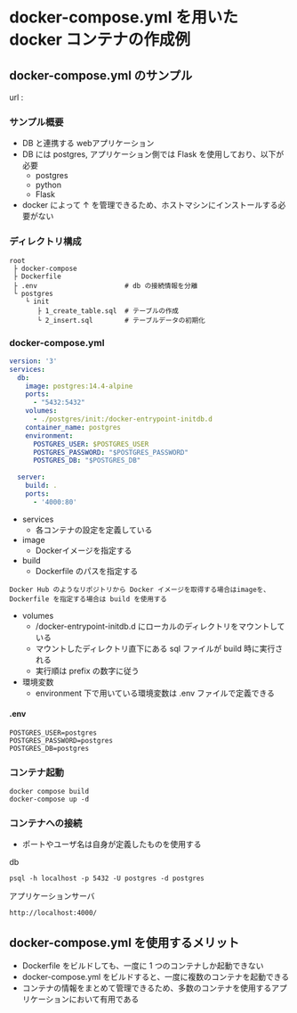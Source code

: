 # docker-compose.yml を用いた docker コンテナの作成例
## docker-compose.yml のサンプル

url : 

### サンプル概要
 - DB と連携する webアプリケーション
 - DB には postgres, アプリケーション側では Flask を使用しており、以下が必要
     - postgres
     - python
     - Flask
 - docker によって ↑ を管理できるため、ホストマシンにインストールする必要がない

### ディレクトリ構成
```
root
 ├ docker-compose
 ├ Dockerfile
 ├ .env                      # db の接続情報を分離
 └ postgres
    └ init
       ├ 1_create_table.sql  # テーブルの作成
       └ 2_insert.sql        # テーブルデータの初期化
```

### docker-compose.yml
``` yml:docker-compose.yml
version: '3'
services:
  db:
    image: postgres:14.4-alpine
    ports:
      - "5432:5432"
    volumes:
      - ./postgres/init:/docker-entrypoint-initdb.d
    container_name: postgres
    environment:
      POSTGRES_USER: $POSTGRES_USER
      POSTGRES_PASSWORD: "$POSTGRES_PASSWORD"
      POSTGRES_DB: "$POSTGRES_DB"
  
  server:
    build: .
    ports:
      - '4000:80'
 ```
 - services
    - 各コンテナの設定を定義している
 - image
    - Dockerイメージを指定する
 - build
    - Dockerfile のパスを指定する  

 `Docker Hub のようなリポジトリから Docker イメージを取得する場合はimageを、Dockerfile を指定する場合は build を使用する `

 - volumes
    - /docker-entrypoint-initdb.d にローカルのディレクトリをマウントしている
    - マウントしたディレクトリ直下にある sql ファイルが build 時に実行される 
    - 実行順は prefix の数字に従う
 - 環境変数
    - environment 下で用いている環境変数は .env ファイルで定義できる

#### .env
```
POSTGRES_USER=postgres
POSTGRES_PASSWORD=postgres
POSTGRES_DB=postgres
```

### コンテナ起動
```
docker compose build
docker-compose up -d
```

### コンテナへの接続
 - ポートやユーザ名は自身が定義したものを使用する

db 
```
psql -h localhost -p 5432 -U postgres -d postgres
```
アプリケーションサーバ

```
http://localhost:4000/
```

## docker-compose.yml を使用するメリット
- Dockerfile をビルドしても、一度に 1 つのコンテナしか起動できない
- docker-compose.yml をビルドすると、一度に複数のコンテナを起動できる
- コンテナの情報をまとめて管理できるため、多数のコンテナを使用するアプリケーションにおいて有用である
